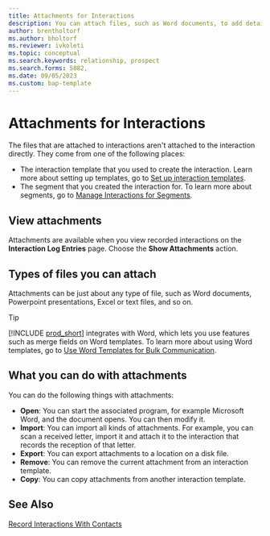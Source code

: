 ```yaml
---
title: Attachments for Interactions
description: You can attach files, such as Word documents, to add details about an interaction.
author: brentholtorf
ms.author: bholtorf
ms.reviewer: ivkoleti
ms.topic: conceptual
ms.search.keywords: relationship, prospect
ms.search.forms: 5082,
ms.date: 09/05/2023
ms.custom: bap-template
---
```

# Attachments for Interactions

The files that are attached to interactions aren't attached to the interaction directly. They come from one of the following places:

* The interaction template that you used to create the interaction. Learn more about setting up templates, go to [Set up interaction templates](marketing-interactions.md#set-up-interaction-templates).
* The segment that you created the interaction for. To learn more about segments, go to [Manage Interactions for Segments](marketing-interaction-segments.md).

## View attachments

Attachments are available when you view recorded interactions on the **Interaction Log Entries** page. Choose the **Show Attachments** action.

## Types of files you can attach

Attachments can be just about any type of file, such as Word documents, Powerpoint presentations, Excel or text files, and so on.

> [!TIP]
> [!INCLUDE [prod_short](includes/prod_short.md)] integrates with Word, which lets you use features such as merge fields on Word templates. To learn more about using Word templates, go to [Use Word Templates for Bulk Communication](ui-mail-merge.md).

## What you can do with attachments

You can do the following things with attachments:

* **Open**: You can start the associated program, for example Microsoft Word, and the document opens. You can then modify it.
* **Import**: You can import all kinds of attachments. For example, you can scan a received letter, import it and attach it to the interaction that records the reception of that letter.
* **Export**: You can export attachments to a location on a disk file.
* **Remove**: You can remove the current attachment from an interaction template.
* **Copy**: You can copy attachments from another interaction template.

## See Also

[Record Interactions With Contacts](marketing-interactions.md)  
